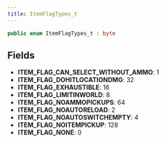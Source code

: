 ```yaml
---
title: ItemFlagTypes_t
---
```


```csharp
public enum ItemFlagTypes_t : byte
```

## Fields

- **ITEM_FLAG_CAN_SELECT_WITHOUT_AMMO**: 1
- **ITEM_FLAG_DOHITLOCATIONDMG**: 32
- **ITEM_FLAG_EXHAUSTIBLE**: 16
- **ITEM_FLAG_LIMITINWORLD**: 8
- **ITEM_FLAG_NOAMMOPICKUPS**: 64
- **ITEM_FLAG_NOAUTORELOAD**: 2
- **ITEM_FLAG_NOAUTOSWITCHEMPTY**: 4
- **ITEM_FLAG_NOITEMPICKUP**: 128
- **ITEM_FLAG_NONE**: 0

